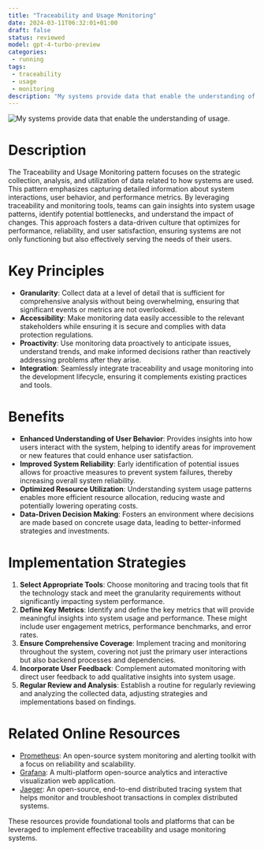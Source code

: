 ```yaml
---
title: "Traceability and Usage Monitoring"
date: 2024-03-11T06:32:01+01:00
draft: false
status: reviewed
model: gpt-4-turbo-preview
categories: 
 - running
tags: 
 - traceability
 - usage
 - monitoring
description: "My systems provide data that enable the understanding of usage."
---
```


![My systems provide data that enable the understanding of usage.](/images/traceability-and-usage-monitoring.webp)

# Description

The Traceability and Usage Monitoring pattern focuses on the strategic collection, analysis, and utilization of data related to how systems are used. This pattern emphasizes capturing detailed information about system interactions, user behavior, and performance metrics. By leveraging traceability and monitoring tools, teams can gain insights into system usage patterns, identify potential bottlenecks, and understand the impact of changes. This approach fosters a data-driven culture that optimizes for performance, reliability, and user satisfaction, ensuring systems are not only functioning but also effectively serving the needs of their users.

# Key Principles

- **Granularity**: Collect data at a level of detail that is sufficient for comprehensive analysis without being overwhelming, ensuring that significant events or metrics are not overlooked.
- **Accessibility**: Make monitoring data easily accessible to the relevant stakeholders while ensuring it is secure and complies with data protection regulations.
- **Proactivity**: Use monitoring data proactively to anticipate issues, understand trends, and make informed decisions rather than reactively addressing problems after they arise.
- **Integration**: Seamlessly integrate traceability and usage monitoring into the development lifecycle, ensuring it complements existing practices and tools.

# Benefits

- **Enhanced Understanding of User Behavior**: Provides insights into how users interact with the system, helping to identify areas for improvement or new features that could enhance user satisfaction.
- **Improved System Reliability**: Early identification of potential issues allows for proactive measures to prevent system failures, thereby increasing overall system reliability.
- **Optimized Resource Utilization**: Understanding system usage patterns enables more efficient resource allocation, reducing waste and potentially lowering operating costs.
- **Data-Driven Decision Making**: Fosters an environment where decisions are made based on concrete usage data, leading to better-informed strategies and investments.

# Implementation Strategies

1. **Select Appropriate Tools**: Choose monitoring and tracing tools that fit the technology stack and meet the granularity requirements without significantly impacting system performance.
2. **Define Key Metrics**: Identify and define the key metrics that will provide meaningful insights into system usage and performance. These might include user engagement metrics, performance benchmarks, and error rates.
3. **Ensure Comprehensive Coverage**: Implement tracing and monitoring throughout the system, covering not just the primary user interactions but also backend processes and dependencies.
4. **Incorporate User Feedback**: Complement automated monitoring with direct user feedback to add qualitative insights into system usage.
5. **Regular Review and Analysis**: Establish a routine for regularly reviewing and analyzing the collected data, adjusting strategies and implementations based on findings.

# Related Online Resources

- [Prometheus](https://prometheus.io/): An open-source system monitoring and alerting toolkit with a focus on reliability and scalability.
- [Grafana](https://grafana.com/): A multi-platform open-source analytics and interactive visualization web application.
- [Jaeger](https://www.jaegertracing.io/): An open-source, end-to-end distributed tracing system that helps monitor and troubleshoot transactions in complex distributed systems.

These resources provide foundational tools and platforms that can be leveraged to implement effective traceability and usage monitoring systems.